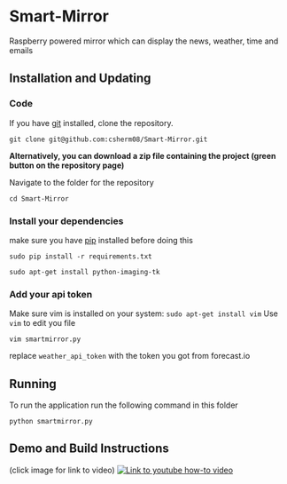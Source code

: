 # Smart-Mirror
Raspberry powered mirror which can display the news, weather, time and emails

## Installation and Updating
### Code
If you have [git](https://git-scm.com/book/en/v2/Getting-Started-Installing-Git) installed, clone the repository.

```
git clone git@github.com:csherm08/Smart-Mirror.git
```

**Alternatively, you can download a zip file containing the project (green button on the repository page)**

Navigate to the folder for the repository

```
cd Smart-Mirror
```

### Install your dependencies 
make sure you have [pip](https://pip.pypa.io/en/stable/installing/) installed before doing this

```
sudo pip install -r requirements.txt
```

```
sudo apt-get install python-imaging-tk
```

### Add your api token
Make sure vim is installed on your system: `sudo apt-get install vim`
Use `vim` to edit you file

```
vim smartmirror.py
```

replace `weather_api_token` with the token you got from forecast.io

## Running
To run the application run the following command in this folder

```
python smartmirror.py
```

## Demo and Build Instructions 
(click image for link to video)
[![Link to youtube how-to video](http://i.imgur.com/cMyaSHT.png)](https://youtu.be/fkVBAcvbrjU)
